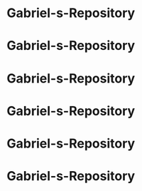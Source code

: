 # Gabriel-s-Repository
# Gabriel-s-Repository
# Gabriel-s-Repository
# Gabriel-s-Repository
# Gabriel-s-Repository
# Gabriel-s-Repository
